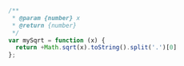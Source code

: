 <!--
abbrlink: ipo96793
-->

```js
/**
 * @param {number} x
 * @return {number}
 */
var mySqrt = function (x) {
  return +Math.sqrt(x).toString().split('.')[0]
};
```
